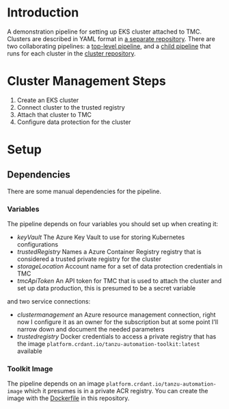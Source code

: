 # Introduction 

A demonstration pipeline for setting up EKS cluster attached to TMC. Clusters are 
described in YAML format in [a separate repository](https://dev.azure.com/cdantonio/cluster-management/_git/clusters).
There are two collaborating pipelines: a [top-level pipeline](./pipeline.yml), and
a [child pipeline](./pipelines/cluster-maintenance.yml) that runs for each cluster 
in the [cluster repository]($/cluster-management/clusters).

# Cluster Management Steps

1. Create an EKS cluster
2. Connect cluster to the trusted registry
3. Attach that cluster to TMC
4. Configure data protection for the cluster

# Setup

## Dependencies

There are some manual dependencies for the pipeline.

### Variables

The pipeline depends on four variables you should set up when creating it:

* _keyVault_ The Azure Key Vault to use for storing Kubernetes configurations
* _trustedRegistry_ Names a Azure Container Registry registry that is considered a trusted private registry for the cluster
* _storageLocation_ Account name for a set of data protection credentials in TMC
* _tmcApiToken_ An API token for TMC that is used to attach the cluster and set up data production, this is presumed to be a secret variable

and two service connections:

* _clustermanagement_ an Azure resource management connection, right now I configure it as an owner for the subscription but at some
point I'll narrow down and document the needed parameters
* _trustedregistry_ Docker credentials to access a private registry that has the image `platform.crdant.io/tanzu-automation-toolkit:latest` available

### Toolkit Image

The pipeline depends on an image `platform.crdant.io/tanzu-automation-image` which
it presumes is in a private ACR registry. You can create the image with the 
[Dockerfile](./Dockerfile) in this repository.